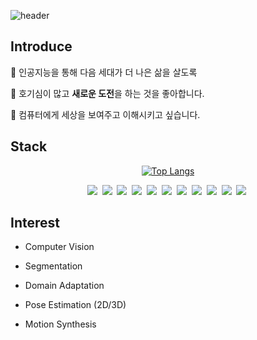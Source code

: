 ![header](https://capsule-render.vercel.app/api?type=waving&height=250&color=6EAFE8&text=TaeHoon)

## Introduce

👋 인공지능을 통해 다음 세대가 더 나은 삶을 살도록

🤔 호기심이 많고 **새로운 도전**을 하는 것을 좋아합니다.

👀 컴퓨터에게 세상을 보여주고 이해시키고 싶습니다.

## Stack
<div align='center'>
<!--https://github.com/anuraghazra/github-readme-stats?tab=readme-ov-file#top-languages-card-->
    
[![Top Langs](https://github-readme-stats.vercel.app/api/top-langs/?username=PreFKim&size_weight=0&count_weight=1&layout=donut&hide=ipynb,css,html)](https://github.com/PreFKim/)
    
</div>
<!--https://simpleicons.org/ 에서 색상, 이름 확인 가능-->
<!--https://img.shields.io/badge/뱃지이름-뱃지색상?style=스타일&logo=배지로고&logoColor=로고색-->
<div align='center' style="display: flex;">
    <div style="width:15%;flex:1;box-sizing: border-box;">
        <img src="https://img.shields.io/badge/Python-3776AB?style=flat&logo=Python&logoColor=white">&nbsp
        <img src="https://img.shields.io/badge/C++-00599C?style=flat&logo=cplusplus&logoColor=white">&nbsp
        <img src="https://img.shields.io/badge/Delphi 7.2-E62431?style=flat&logo=delphi&logoColor=white">&nbsp
        <img src="https://img.shields.io/badge/TensorFlow-FF6F00?style=flat&logo=TensorFlow&logoColor=white">&nbsp
        <img src="https://img.shields.io/badge/Keras-D00000?style=flat&logo=Keras&logoColor=white">&nbsp
        <img src="https://img.shields.io/badge/PyTorch-EE4C2C?style=flat&logo=PyTorch&logoColor=white">&nbsp
        <img src="https://img.shields.io/badge/PHP-777BB4?style=flat&logo=PHP&logoColor=white">&nbsp
        <img src="https://img.shields.io/badge/MySQL-4479A1?style=flat&logo=mysql&logoColor=black">&nbsp
        <img src="https://img.shields.io/badge/Linux-FCC624?style=flat&logo=linux&logoColor=black">&nbsp
        <img src="https://img.shields.io/badge/GitHub-181717?style=flat&logo=github&logoColor=white">&nbsp
        <img src="https://img.shields.io/badge/Notion-000000?style=flat&logo=notion&logoColor=white">&nbsp
    </div>
</div>


## Interest

- Computer Vision

- Segmentation

- Domain Adaptation

- Pose Estimation (2D/3D)

- Motion Synthesis

